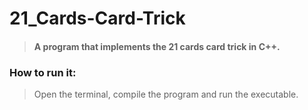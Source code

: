 # 21_Cards-Card-Trick
> #### A program that implements the 21 cards card trick in C++.

### How to run it:
> Open the terminal, compile the program and run the executable.


